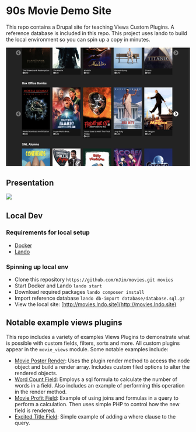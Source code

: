 # 90s Movie Demo Site

This repo contains a Drupal site for teaching Views Custom Plugins. A reference database is included in this repo. This project uses lando to build the local environment so you can spin up a copy in minutes.

![picture](screenshot.png)

## Presentation
[![](http://img.youtube.com/vi/DneKTwoP8i4/0.jpg)](http://www.youtube.com/watch?v=DneKTwoP8i4 "")


## Local Dev

### Requirements for local setup
- [Docker](https://www.docker.com/products/docker-desktop)
- [Lando](https://docs.lando.dev/basics/installation.html)

### Spinning up local env
- Clone this repository `https://github.com/nJim/movies.git movies`
- Start Docker and Lando `lando start`
- Download required packages `lando composer install`
- Import reference database `lando db-import database/database.sql.gz`
- View the local site: [http://movies.lndo.site](http://movies.lndo.site)

## Notable example views plugins

This repo includes a variety of examples Views Plugins to demonstrate what is possible with custom fields, filters, sorts and more. All custom plugins appear in the `movie_views` module. Some notable examples include:

- [Movie Poster Render](web/modules/custom/movie_views/src/Plugin/views/field/MoviePosterRendered.php): Uses the plugin render method to access the node object and build a render array. Includes custom filed options to alter the rendered objects.
- [Word Count Field](web/modules/custom/movie_views/src/Plugin/views/field/WordCountField.php): Employs a sql formula to calculate the number of words in a field. Also includes an example of performing this operation in the render method.
- [Movie Profit Field](web/modules/custom/movie_views/src/Plugin/views/field/MovieProfit.php): Example of using joins and formulas in a query to perform a calculation. Then uses simple PHP to control how the new field is rendered.
- [Excited Title Field](web/modules/custom/movie_views/src/Plugin/views/filter/ExcitedTitleFilter.php): Simple example of adding a where clause to the query.
